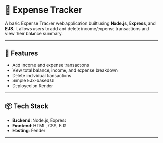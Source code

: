 # 💸 Expense Tracker

A basic Expense Tracker web application built using **Node.js**, **Express**, and **EJS**. It allows users to add and delete income/expense transactions and view their balance summary.

---

## 🚀 Features

- Add income and expense transactions
- View total balance, income, and expense breakdown
- Delete individual transactions
- Simple EJS-based UI
- Deployed on Render

---

## 📦 Tech Stack

- **Backend**: Node.js, Express
- **Frontend**: HTML, CSS, EJS
- **Hosting**: Render

---
